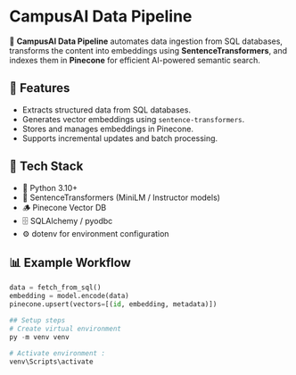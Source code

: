 # CampusAI Data Pipeline

🚀 **CampusAI Data Pipeline** automates data ingestion from SQL databases, transforms the content into embeddings using **SentenceTransformers**, and indexes them in **Pinecone** for efficient AI-powered semantic search.

## 🧠 Features
- Extracts structured data from SQL databases.
- Generates vector embeddings using `sentence-transformers`.
- Stores and manages embeddings in Pinecone.
- Supports incremental updates and batch processing.

## 🧰 Tech Stack
- 🐍 Python 3.10+
- 🧮 SentenceTransformers (MiniLM / Instructor models)
- 🪵 Pinecone Vector DB
- 🗄️ SQLAlchemy / pyodbc
- ⚙️ dotenv for environment configuration

## 📊 Example Workflow
```python
data = fetch_from_sql()
embedding = model.encode(data)
pinecone.upsert(vectors=[(id, embedding, metadata)])

## Setup steps
# Create virtual environment
py -m venv venv

# Activate environment : 
venv\Scripts\activate 